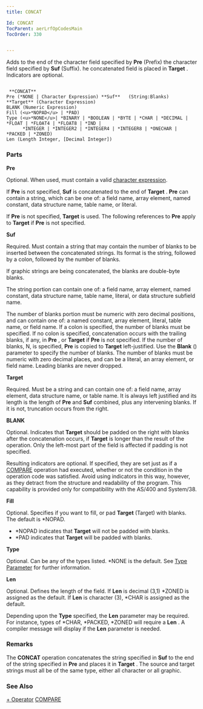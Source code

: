 ```yaml
---
title: CONCAT

Id: CONCAT
TocParent: aerLrfOpCodesMain
TocOrder: 330


---
```


Adds to the end of the character field specified by **Pre** (Prefix) the character field specified by **Suf** (Suffix). he concatenated field is placed in **Target** . Indicators are optional. 

```

 **CONCAT** 
Pre (*NONE | Character Expression) **Suf**   (String:Blanks) **Target** (Character Expression)
BLANK (Numeric Expression)
Fill (<u>*NOPAD</u> | *PAD)
Type (<u>*NONE</u>| *BINARY | *BOOLEAN | *BYTE | *CHAR | *DECIMAL | *FLOAT | *FLOAT4 | *FLOAT8 | *IND |
      *INTEGER | *INTEGER2 | *INTEGER4 | *INTEGER8 | *ONECHAR | *PACKED | *ZONED)
Len (Length Integer, [Decimal Integer])
```

### Parts

**Pre** 

Optional. When used, must contain a valid [character expression](Character_Expression.html). 

If **Pre** is not specified, **Suf** is concatenated to the end of **Target** . **Pre** can contain a string, which can be one of: a field name, array element, named constant, data structure name, table name, or literal. 

If **Pre** is not specified, **Target** is used. The following references to **Pre** apply to **Target** if **Pre** is not specified.


**Suf** 

Required. Must contain a string that may contain the number of blanks to be inserted between the concatenated strings. Its format is the string, followed by a colon, followed by the number of blanks. 

If graphic strings are being concatenated, the blanks are double-byte blanks. 

The string portion can contain one of: a field name, array element, named constant, data structure name, table name, literal, or data structure subfield name. 

The number of blanks portion must be numeric with zero decimal positions, and can contain one of: a named constant, array element, literal, table name, or field name. If a colon is specified, the number of blanks must be specified. If no colon is specified, concatenation occurs with the trailing blanks, if any, in **Pre** , or **Target** if **Pre** is not specified. If the number of blanks, N, is specified, **Pre** is copied to **Target** left-justified. Use the **Blank** () parameter to specify the number of blanks. The number of blanks must be numeric with zero decimal places, and can be a literal, an array element, or field name. Leading blanks are never dropped.


**Target** 

Required. Must be a string and can contain one of: a field name, array element, data structure name, or table name. It is always left justified and its length is the length of **Pre** and **Suf** combined, plus any intervening blanks. If it is not, truncation occurs from the right.


**BLANK** 

Optional. Indicates that **Target** should be padded on the right with blanks after the concatenation occurs, if **Target** is longer than the result of the operation. Only the left-most part of the field is affected if padding is not specified. 

Resulting indicators are optional. If specified, they are set just as if a [COMPARE](COMPARE.html) operation had executed, whether or not the condition in the operation code was satisfied. Avoid using indicators in this way, however, as they detract from the structure and readability of the program. This capability is provided only for compatibility with the AS/400 and System/38.


**Fill** 

Optional. Specifies if you want to fill, or pad **Target** (Target) with blanks. The default is *NOPAD. 

- *NOPAD indicates that **Target** will not be padded with blanks.
- *PAD indicates that **Target** will be padded with blanks.


**Type** 

Optional. Can be any of the types listed. *NONE is the default. See [Type Parameter](Type_Parameter.html) for further information.


**Len** 

Optional. Defines the length of the field. If **Len** is decimal (3,1) *ZONED is assigned as the default. If **Len** is character (3), *CHAR is assigned as the default. 

Depending upon the **Type** specified, the **Len** parameter may be required. For instance, types of *CHAR, *PACKED, *ZONED will require a **Len** . A compiler message will display if the **Len** parameter is needed.


### Remarks
The **CONCAT** operation concatenates the string specified in **Suf** to the end of the string specified in **Pre** and places it in **Target** . The source and target strings must all be of the same type, either all character or all graphic. 

### See Also
[+ Operator](Plus_Operator.html)
[COMPARE](COMPARE.html) 
